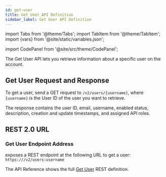 ```yaml
---
id: get-user
title: Get User API Definition
sidebar_label: Get User API Definition
---
```


import Tabs from '@theme/Tabs';
import TabItem from '@theme/TabItem';
import {vars} from '@site/static/variables.json';

import CodePanel from '@site/src/theme/CodePanel';


The Get User API lets you retrieve information about a specific user on the
account.

## Get User Request and Response

To get a user, send a GET request to `/v2/users/{username}`, where `{username}`
is the User ID of the user you want to retrieve.

The response contains the user ID, email, username, enabled status,
description, creation and update timestamps, and assigned API roles.

## REST 2.0 URL

### Get User Endpoint Address

<Config v="names.product"/> exposes a REST endpoint at the following URL
to get a user:
<code>https://<Config v="domains.rest.indexing"/>/v2/users:username</code>

The API Reference shows the full [Get User](/docs/rest-api/get-user) REST definition.
